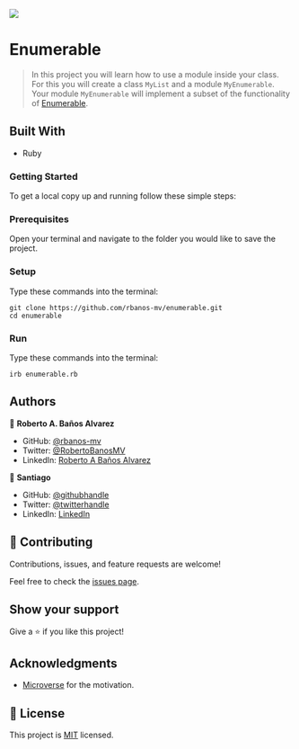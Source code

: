 ![](https://img.shields.io/badge/Microverse-blueviolet)

# Enumerable

> In this project you will learn how to use a module inside your class. For this you will create a class `MyList` and a module `MyEnumerable`. Your module `MyEnumerable` will implement a subset of the functionality of [Enumerable](https://ruby-doc.org/core-3.0.0/Enumerable.html).


## Built With

- Ruby

### Getting Started

To get a local copy up and running follow these simple steps:

### Prerequisites

Open your terminal and navigate to the folder you would like to save the project.

### Setup

Type these commands into the terminal:

```
git clone https://github.com/rbanos-mv/enumerable.git
cd enumerable
```

### Run

Type these commands into the terminal:

```
irb enumerable.rb
```

## Authors

👤 **Roberto A. Baños Alvarez**

- GitHub: [@rbanos-mv](https://github.com/rbanos-mv)
- Twitter: [@RobertoBanosMV](https://twitter.com/RobertoBanosMV)
- LinkedIn: [Roberto A Baños Alvarez](https://linkedin.com/in/roberto-a-baños-alvarez-500766234)


👤 **Santiago**

- GitHub: [@githubhandle](https://github.com/Santiago220991)
- Twitter: [@twitterhandle](https://twitter.com/SanCardenas10)
- LinkedIn: [LinkedIn](https://www.linkedin.com/in/alexandersantiagocardenas/)

## 🤝 Contributing

Contributions, issues, and feature requests are welcome!

Feel free to check the [issues page](../../issues/).

## Show your support

Give a ⭐️ if you like this project!

## Acknowledgments

- [Microverse](https://www.microverse.org/) for the motivation.

## 📝 License

This project is [MIT](./MIT.md) licensed.
